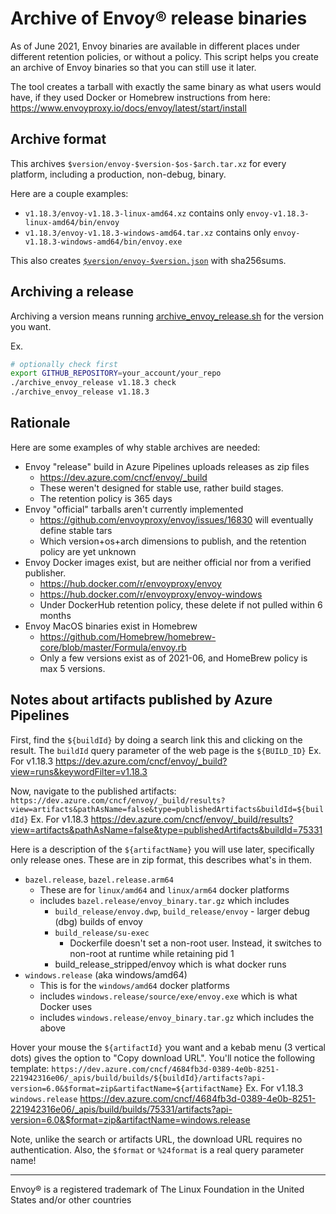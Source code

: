 # Archive of Envoy® release binaries
As of June 2021, Envoy binaries are available in different places under different retention policies, or without a
policy. This script helps you create an archive of Envoy binaries so that you can still use it later.

The tool creates a tarball with exactly the same binary as what users would have, if they used Docker or Homebrew
instructions from here: https://www.envoyproxy.io/docs/envoy/latest/start/install

## Archive format
This archives `$version/envoy-$version-$os-$arch.tar.xz` for every platform, including a production, non-debug, binary.

Here are a couple examples:
 * `v1.18.3/envoy-v1.18.3-linux-amd64.xz` contains only `envoy-v1.18.3-linux-amd64/bin/envoy`
 * `v1.18.3/envoy-v1.18.3-windows-amd64.tar.xz` contains only `envoy-v1.18.3-windows-amd64/bin/envoy.exe`

This also creates [`$version/envoy-$version.json`](https://getenvoy.io/envoy-versions-schema.json) with sha256sums.

## Archiving a release
Archiving a version means running [archive_envoy_release.sh](archive_envoy_release.sh) for the version you want.

Ex.
```bash
# optionally check first
export GITHUB_REPOSITORY=your_account/your_repo
./archive_envoy_release v1.18.3 check
./archive_envoy_release v1.18.3
```

## Rationale
Here are some examples of why stable archives are needed:
* Envoy "release" build in Azure Pipelines uploads releases as zip files
    * https://dev.azure.com/cncf/envoy/_build
    * These weren't designed for stable use, rather build stages.
    * The retention policy is 365 days
* Envoy "official" tarballs aren't currently implemented
    * https://github.com/envoyproxy/envoy/issues/16830 will eventually define stable tars
    * Which version+os+arch dimensions to publish, and the retention policy are yet unknown
* Envoy Docker images exist, but are neither official nor from a verified publisher.
    * https://hub.docker.com/r/envoyproxy/envoy
    * https://hub.docker.com/r/envoyproxy/envoy-windows
    * Under DockerHub retention policy, these delete if not pulled within 6 months
* Envoy MacOS binaries exist in Homebrew
    * https://github.com/Homebrew/homebrew-core/blob/master/Formula/envoy.rb
    * Only a few versions exist as of 2021-06, and HomeBrew policy is max 5 versions.

## Notes about artifacts published by Azure Pipelines

First, find the `${buildId}` by doing a search link this and clicking on the result. The `buildId` query parameter of the web page is the `${BUILD_ID}`
Ex. For v1.18.3 https://dev.azure.com/cncf/envoy/_build?view=runs&keywordFilter=v1.18.3

Now, navigate to the published artifacts: `https://dev.azure.com/cncf/envoy/_build/results?view=artifacts&pathAsName=false&type=publishedArtifacts&buildId=${buildId}`
Ex. For v1.18.3 https://dev.azure.com/cncf/envoy/_build/results?view=artifacts&pathAsName=false&type=publishedArtifacts&buildId=75331

Here is a description of the `${artifactName}` you will use later, specifically only release ones. These are in zip format, this describes what's in them.

* `bazel.release`, `bazel.release.arm64`
    * These are for `linux/amd64` and `linux/arm64` docker platforms
    * includes `bazel.release/envoy_binary.tar.gz` which includes
        * `build_release/envoy.dwp`, `build_release/envoy` - larger debug (dbg) builds of envoy
        * `build_release/su-exec`
            * Dockerfile doesn't set a non-root user. Instead, it switches to non-root at runtime while retaining pid 1
        * build_release_stripped/envoy which is what docker runs
* `windows.release` (aka windows/amd64)
    * This is for the `windows/amd64` docker platforms
    * includes `windows.release/source/exe/envoy.exe` which is what Docker uses
    * includes `windows.release/envoy_binary.tar.gz` which includes the above

Hover your mouse the `${artifactId}` you want and a kebab menu (3 vertical dots) gives the option to "Copy download URL".
You'll notice the following template: `https://dev.azure.com/cncf/4684fb3d-0389-4e0b-8251-221942316e06/_apis/build/builds/${buildId}/artifacts?api-version=6.0&$format=zip&artifactName=${artifactName}`
Ex. For v1.18.3 `windows.release` https://dev.azure.com/cncf/4684fb3d-0389-4e0b-8251-221942316e06/_apis/build/builds/75331/artifacts?api-version=6.0&$format=zip&artifactName=windows.release

Note, unlike the search or artifacts URL, the download URL requires no authentication. Also, the `$format` or `%24format` is a real query parameter name!

-----
Envoy® is a registered trademark of The Linux Foundation in the United States and/or other countries
